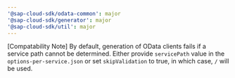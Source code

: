 ```yaml
---
'@sap-cloud-sdk/odata-common': major
'@sap-cloud-sdk/generator': major
'@sap-cloud-sdk/util': major
---
```


[Compatability Note] By default, generation of OData clients fails if a service path cannot be determined. Either provide `servicePath` value in the `options-per-service.json` or set `skipValidation` to true, in which case, `/` will be used.

